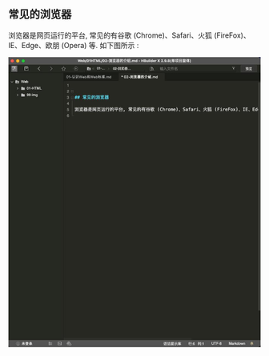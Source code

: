 

## 常见的浏览器

浏览器是网页运行的平台, 常见的有谷歌 (Chrome)、Safari、火狐 (FireFox)、IE、Edge、欧朋 (Opera) 等. 如下图所示 :

![](02-浏览器的介绍_files/1.jpg)